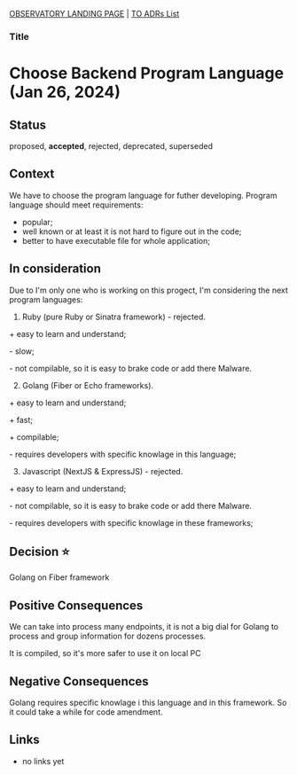 [OBSERVATORY LANDING PAGE](../../README.md) | [TO ADRs List](./index.md)

### Title
# Choose Backend Program Language (Jan 26, 2024)

## Status

proposed, **accepted**, rejected, deprecated, superseded

## Context

We have to choose the program language for futher developing. Program language should meet requirements:
- popular;
- well known or at least it is not hard to figure out in the code;
- better to have executable file for whole application;

## In consideration

Due to I'm only one who is working on this progect, I'm considering the next program languages:
1. Ruby (pure Ruby or Sinatra framework) - rejected.

  \+ easy to learn and understand;

  \- slow;

  \- not compilable, so it is easy to brake code or add there Malware.

2. Golang (Fiber or Echo frameworks).

  \+ easy to learn and understand;

  \+ fast;

  \+ compilable;

  \- requires developers with specific knowlage in this language;

3. Javascript (NextJS & ExpressJS) - rejected.

  \+ easy to learn and understand;

  \- not compilable, so it is easy to brake code or add there Malware.

  \- requires developers with specific knowlage in these frameworks;

## Decision :star:

Golang on Fiber framework


## Positive Consequences

We can take into process many endpoints, it is not a big dial for Golang to process and group information for dozens processes.

It is compiled, so it's more safer to use it on local PC

## Negative Consequences

Golang requires specific knowlage i this language and in this framework. So it could take a while for code amendment.

## Links

- no links yet
